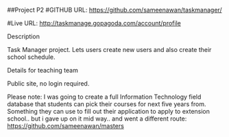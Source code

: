 ##Project P2
#GITHUB URL:
<https://github.com/sameenawan/taskmanager/>

#Live URL:
<http://taskmanage.gopagoda.com/account/profile>


Description

Task Manager project. Lets users create new users and also create their school schedule. 

Details for teaching team

Public site, no login required. 


Please note:
I was going to create a full Information Technology field database that students can pick their courses for next five years from. Something they can use to fill out their application to apply to extension school.. but i gave up on it mid way.. and went a different route:
<https://github.com/sameenawan/masters>
